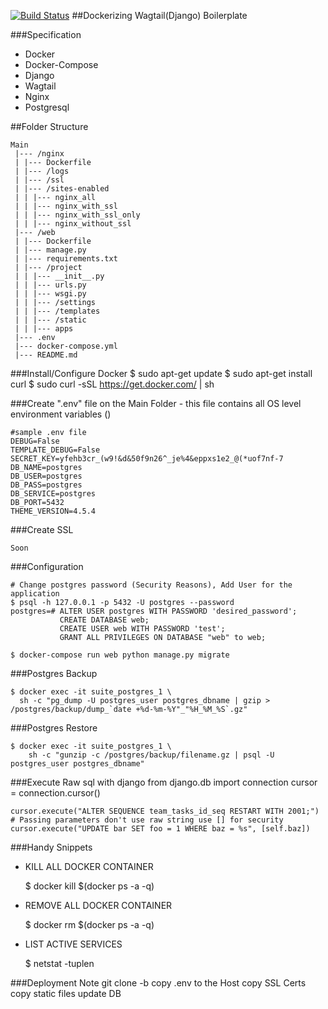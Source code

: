 [![Build Status](https://travis-ci.org/mpdevilleres/tbpc.svg?branch=master)](https://travis-ci.org/mpdevilleres/tbpc)
##Dockerizing Wagtail(Django) Boilerplate

###Specification
 - Docker
 - Docker-Compose
 - Django
 - Wagtail
 - Nginx
 - Postgresql

##Folder Structure

    Main
     |--- /nginx
     | |--- Dockerfile
     | |--- /logs    
     | |--- /ssl
     | |--- /sites-enabled
     | | |--- nginx_all
     | | |--- nginx_with_ssl
     | | |--- nginx_with_ssl_only
     | | |--- nginx_without_ssl     
     |--- /web
     | |--- Dockerfile
     | |--- manage.py
     | |--- requirements.txt
     | |--- /project
     | | |--- __init__.py
     | | |--- urls.py
     | | |--- wsgi.py
     | | |--- /settings
     | | |--- /templates 
     | | |--- /static
     | | |--- apps
     |--- .env
     |--- docker-compose.yml
     |--- README.md

###Install/Configure Docker
    $ sudo apt-get update
    $ sudo apt-get install curl
    $ sudo curl -sSL https://get.docker.com/ | sh

###Create ".env" file on the Main Folder - this file contains all OS level environment variables ()
    
    #sample .env file
    DEBUG=False
    TEMPLATE_DEBUG=False
    SECRET_KEY=yfehb3cr_(w9!&d&50f9n26^_je%4&eppxs1e2_@(*uof7nf-7
    DB_NAME=postgres
    DB_USER=postgres
    DB_PASS=postgres
    DB_SERVICE=postgres
    DB_PORT=5432
    THEME_VERSION=4.5.4
    

###Create SSL

    Soon
    
###Configuration

    # Change postgres password (Security Reasons), Add User for the application
    $ psql -h 127.0.0.1 -p 5432 -U postgres --password
    postgres=# ALTER USER postgres WITH PASSWORD 'desired_password';
               CREATE DATABASE web;
               CREATE USER web WITH PASSWORD 'test';
               GRANT ALL PRIVILEGES ON DATABASE "web" to web;

    $ docker-compose run web python manage.py migrate

###Postgres Backup

    $ docker exec -it suite_postgres_1 \
      sh -c "pg_dump -U postgres_user postgres_dbname | gzip > /postgres/backup/dump_`date +%d-%m-%Y"_"%H_%M_%S`.gz"

###Postgres Restore

    $ docker exec -it suite_postgres_1 \
        sh -c "gunzip -c /postgres/backup/filename.gz | psql -U postgres_user postgres_dbname"

###Execute Raw sql with django
    from django.db import connection
    cursor = connection.cursor()

    cursor.execute("ALTER SEQUENCE team_tasks_id_seq RESTART WITH 2001;")
    # Passing parameters don't use raw string use [] for security
    cursor.execute("UPDATE bar SET foo = 1 WHERE baz = %s", [self.baz])    



###Handy Snippets

- KILL ALL DOCKER CONTAINER


    $ docker kill $(docker ps -a -q)

- REMOVE ALL DOCKER CONTAINER


    $ docker rm $(docker ps -a -q)

- LIST ACTIVE SERVICES


    $ netstat -tuplen

###Deployment Note
    git clone -b <branch> <repo> <foldername>
    copy .env to the Host
    copy SSL Certs
    copy static files
    update DB

